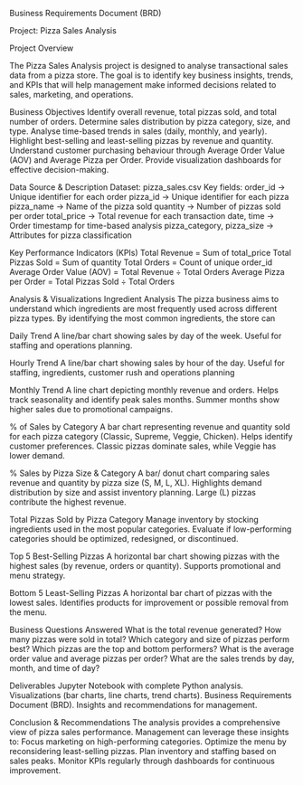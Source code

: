 Business Requirements Document (BRD)

Project: Pizza Sales Analysis

Project Overview

The Pizza Sales Analysis project is designed to analyse transactional sales data from a pizza store. The goal is to identify key business insights, trends, and KPIs that will help management make informed decisions related to sales, marketing, and operations.

Business Objectives
Identify overall revenue, total pizzas sold, and total number of orders.
Determine sales distribution by pizza category, size, and type.
Analyse time-based trends in sales (daily, monthly, and yearly).
Highlight best-selling and least-selling pizzas by revenue and quantity.
Understand customer purchasing behaviour through Average Order Value (AOV) and Average Pizza per Order.
Provide visualization dashboards for effective decision-making.

Data Source & Description
Dataset: pizza_sales.csv
Key fields:
order_id → Unique identifier for each order
pizza_id → Unique identifier for each pizza
pizza_name → Name of the pizza sold
quantity → Number of pizzas sold per order
total_price → Total revenue for each transaction
date, time → Order timestamp for time-based analysis
pizza_category, pizza_size → Attributes for pizza classification



Key Performance Indicators (KPIs)
Total Revenue = Sum of total_price
Total Pizzas Sold = Sum of quantity
Total Orders = Count of unique order_id
Average Order Value (AOV) = Total Revenue ÷ Total Orders
Average Pizza per Order = Total Pizzas Sold ÷ Total Orders

Analysis & Visualizations
Ingredient Analysis
The pizza business aims to understand which ingredients are most frequently used across different pizza types. By identifying the most common ingredients, the store can

Daily Trend
A line/bar chart showing sales by day of the week.
Useful for staffing and operations planning.

Hourly Trend
A line/bar chart showing sales by hour of the day.
Useful for staffing, ingredients, customer rush and operations planning

Monthly Trend
A line chart depicting monthly revenue and orders.
Helps track seasonality and identify peak sales months.
Summer months show higher sales due to promotional campaigns.

% of Sales by Category
A bar chart representing revenue and quantity sold for each pizza category (Classic, Supreme, Veggie, Chicken).
Helps identify customer preferences.
Classic pizzas dominate sales, while Veggie has lower demand.

% Sales by Pizza Size & Category
A bar/ donut chart comparing sales revenue and quantity by pizza size (S, M, L, XL).
Highlights demand distribution by size and assist inventory planning.
Large (L) pizzas contribute the highest revenue.

Total Pizzas Sold by Pizza Category
Manage inventory by stocking ingredients used in the most popular categories.
Evaluate if low-performing categories should be optimized, redesigned, or discontinued.

Top 5 Best-Selling Pizzas
A horizontal bar chart showing pizzas with the highest sales (by revenue, orders or quantity).
Supports promotional and menu strategy.

Bottom 5 Least-Selling Pizzas
A horizontal bar chart of pizzas with the lowest sales.
Identifies products for improvement or possible removal from the menu.


Business Questions Answered
What is the total revenue generated?
How many pizzas were sold in total?
Which category and size of pizzas perform best?
Which pizzas are the top and bottom performers?
What is the average order value and average pizzas per order?
What are the sales trends by day, month, and time of day?


Deliverables
Jupyter Notebook with complete Python analysis.
Visualizations (bar charts, line charts, trend charts).
Business Requirements Document (BRD).
Insights and recommendations for management.



Conclusion & Recommendations
The analysis provides a comprehensive view of pizza sales performance. Management can leverage these insights to:
Focus marketing on high-performing categories.
Optimize the menu by reconsidering least-selling pizzas.
Plan inventory and staffing based on sales peaks.
Monitor KPIs regularly through dashboards for continuous improvement.
